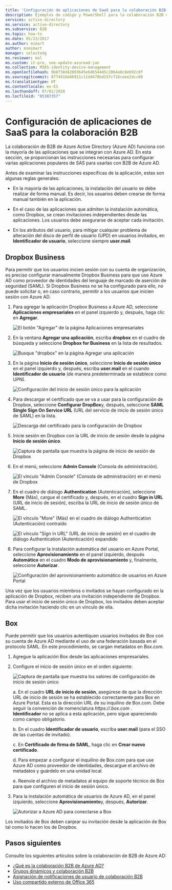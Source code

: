 ```yaml
---
title: 'Configuración de aplicaciones de SaaS para la colaboración B2B: Azure AD'
description: Ejemplos de código y PowerShell para la colaboración B2B de Azure Active Directory
services: active-directory
ms.service: active-directory
ms.subservice: B2B
ms.topic: how-to
ms.date: 05/23/2017
ms.author: mimart
author: msmimart
manager: celestedg
ms.reviewer: mal
ms.custom: it-pro, seo-update-azuread-jan
ms.collection: M365-identity-device-management
ms.openlocfilehash: 9b8f38d42003645e6d6544d5c2064a0c8e692c0f
ms.sourcegitcommit: 877491bd46921c11dd478bd25fc718ceee2dcc08
ms.translationtype: HT
ms.contentlocale: es-ES
ms.lasthandoff: 07/02/2020
ms.locfileid: "85387357"
---
```

# <a name="configure-saas-apps-for-b2b-collaboration"></a>Configuración de aplicaciones de SaaS para la colaboración B2B

La colaboración de B2B de Azure Active Directory (Azure AD) funciona con la mayoría de las aplicaciones que se integran con Azure AD. En esta sección, se proporcionan las instrucciones necesarias para configurar varias aplicaciones populares de SAS para usarlas con B2B de Azure AD.

Antes de examinar las instrucciones específicas de la aplicación, estas son algunas reglas generales:

* En la mayoría de las aplicaciones, la instalación del usuario se debe realizar de forma manual. Es decir, los usuarios deben crearse de forma manual también en la aplicación.

* En el caso de las aplicaciones que admiten la instalación automática, como Dropbox, se crean invitaciones independientes desde las aplicaciones. Los usuarios debe asegurarse de aceptar cada invitación.

* En los atributos del usuario, para mitigar cualquier problema de alteración del disco de perfil de usuario (UPD) en usuarios invitados, en **Identificador de usuario**, seleccione siempre **user.mail**.


## <a name="dropbox-business"></a>Dropbox Business

Para permitir que los usuarios inicien sesión con su cuenta de organización, es preciso configurar manualmente Dropbox Business para que use Azure AD como proveedor de identidades del lenguaje de marcado de aserción de seguridad (SAML). Si Dropbox Business no se ha configurado para ello, no puede solicitar o, en caso contrario, permitir a los usuarios que inicien sesión con Azure AD.

1. Para agregar la aplicación Dropbox Business a Azure AD, seleccione **Aplicaciones empresariales** en el panel izquierdo y, después, haga clic en **Agregar**.

   ![El botón "Agregar" de la página Aplicaciones empresariales](media/configure-saas-apps/add-dropbox.png)

2. En la ventana **Agregar una aplicación**, escriba **dropbox** en el cuadro de búsqueda y seleccione **Dropbox for Business** en la lista de resultados.

   ![Busque "dropbox" en la página Agregar una aplicación](media/configure-saas-apps/add-app-dialog.png)

3. En la página **Inicio de sesión único**, seleccione **Inicio de sesión único** en el panel izquierdo y, después, escriba **user.mail** en el cuando **Identificador de usuario** (de manera predeterminada se establece como UPN).

   ![Configuración del inicio de sesión único para la aplicación](media/configure-saas-apps/configure-app-sso.png)

4. Para descargar el certificado que se va a usar para la configuración de Dropbox, seleccione **Configurar DropBox**y, después, seleccione **SAML Single Sign On Service URL** (URL del servicio de inicio de sesión único de SAML) en la lista.

   ![Descarga del certificado para la configuración de Dropbox](media/configure-saas-apps/download-certificate.png)

5. Inicie sesión en Dropbox con la URL de inicio de sesión desde la página **Inicio de sesión único**.

   ![Captura de pantalla que muestra la página de inicio de sesión de Dropbox](media/configure-saas-apps/sign-in-to-dropbox.png)

6. En el menú, seleccione **Admin Console** (Consola de administración).

   ![El vínculo "Admin Console" (Consola de administración) en el menú de Dropbox](media/configure-saas-apps/dropbox-menu.png)

7. En el cuadro de diálogo **Authentication** (Autenticación), seleccione **More** (Más), cargue el certificado y, después, en el cuadro **Sign in URL** (URL de inicio de sesión), escriba la URL de inicio de sesión único de SAML.

   ![El vínculo "More" (Más) en el cuadro de diálogo Authentication (Autenticación) contraído](media/configure-saas-apps/dropbox-auth-01.png)

   ![El vínculo "Sign in URL" (URL de inicio de sesión) en el cuadro de diálogo Authentication (Autenticación) expandido](media/configure-saas-apps/paste-single-sign-on-URL.png)

8. Para configurar la instalación automática del usuario en Azure Portal, seleccione **Aprovisionamiento** en el panel izquierdo, después **Automático** en el cuadro **Modo de aprovisionamiento** y, finalmente, seleccione **Autorizar**.

   ![Configuración del aprovisionamiento automático de usuarios en Azure Portal](media/configure-saas-apps/set-up-automatic-provisioning.png)

Una vez que los usuarios miembros o invitados se hayan configurado en la aplicación de Dropbox, reciben una invitación independiente de Dropbox. Para usar el inicio de sesión único de Dropbox, los invitados deben aceptar dicha invitación haciendo clic en un vínculo de ella.

## <a name="box"></a>Box
Puede permitir que los usuarios autentiquen usuarios invitados de Box con su cuenta de Azure AD mediante el uso de una federación basada en el protocolo SAML. En este procedimiento, se cargan metadatos en Box.com.

1. Agregue la aplicación Box desde las aplicaciones empresariales.

2. Configure el inicio de sesión único en el orden siguiente:

   ![Captura de pantalla que muestra los valores de configuración de inicio de sesión único](media/configure-saas-apps/configure-box-sso.png)

   a. En el cuadro **URL de inicio de sesión**, asegúrese de que la dirección URL de inicio de sesión se ha establecido correctamente para Box en Azure Portal. Esta es la dirección URL de su inquilino de Box.com. Debe seguir la convención de nomenclatura *https://.box.com* .  
   **Identificador** no se aplica a esta aplicación, pero sigue apareciendo como campo obligatorio.

   b. En el cuadro **Identificador de usuario**, escriba **user.mail** (para el SSO de las cuentas de invitado).

   c. En **Certificado de firma de SAML**, haga clic en **Crear nuevo certificado**.

   d. Para empezar a configurar el inquilino de Box.com para que use Azure AD como proveedor de identidades, descargue el archivo de metadatos y guárdelo en una unidad local.

   e. Reenvíe el archivo de metadatos al equipo de soporte técnico de Box para que configuren el inicio de sesión único.

3. Para la instalación automática de usuarios de Azure AD, en el panel izquierdo, seleccione **Aprovisionamiento**y, después, **Autorizar**.

   ![Autorizar a Azure AD para conectarse a Box](media/configure-saas-apps/auth-azure-ad-to-connect-to-box.png)

Los invitados de Box deben canjear su invitación desde la aplicación de Box tal como lo hacen los de Dropbox.

## <a name="next-steps"></a>Pasos siguientes

Consulte los siguientes artículos sobre la colaboración de B2B de Azure AD:

- [¿Qué es la colaboración B2B de Azure AD?](what-is-b2b.md)
- [Grupos dinámicos y colaboración B2B](use-dynamic-groups.md)
- [Asignación de notificaciones de usuario de colaboración B2B](claims-mapping.md)
- [Uso compartido externo de Office 365](o365-external-user.md)

